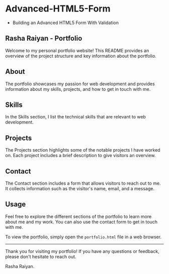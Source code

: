 # Advanced-HTML5-Form
- Building an Advanced HTML5 Form With Validation

## Rasha Raiyan - Portfolio

Welcome to my personal portfolio website! This README provides an overview of the project structure and key information about the portfolio.

## About

The portfolio showcases my passion for web development and provides information about my skills, projects, and how to get in touch with me.

## Skills

In the Skills section, I list the technical skills that are relevant to web development.

## Projects

The Projects section highlights some of the notable projects I have worked on. Each project includes a brief description to give visitors an overview.

## Contact

The Contact section includes a form that allows visitors to reach out to me. It collects information such as the visitor's name, email, and a message.

## Usage

Feel free to explore the different sections of the portfolio to learn more about me and my work. You can also use the contact form to get in touch with me.

To view the portfolio, simply open the `portfolio.html` file in a web browser.



---

Thank you for visiting my portfolio! If you have any questions or feedback, please don't hesitate to reach out.

Rasha Raiyan.

